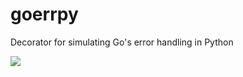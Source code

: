 # goerrpy

Decorator for simulating Go's error handling in Python

<img src="https://i.ibb.co/zn5DSJc/carbon.png"/>
